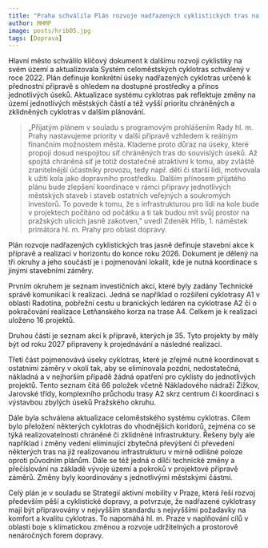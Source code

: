 ```yaml
---
title: "Praha schválila Plán rozvoje nadřazených cyklistických tras na svém území a aktualizovala Systém celoměstských cyklotras."
author: MHMP
image: posts/hrib05.jpg
tags: [Doprava]
---
```


Hlavní město schválilo klíčový dokument k dalšímu rozvoji cyklistiky na svém území a aktualizovala Systém celoměstských cyklotras schválený v roce 2022. Plán definuje konkrétní úseky nadřazených cyklotras určené k přednostní přípravě s ohledem na dostupné prostředky a přínos jednotlivých úseků. Aktualizace systému cyklotras pak reflektuje změny na území jednotlivých městských částí a též vyšší prioritu chráněných a zklidněných cyklotras v dalším plánování.

> „Přijatým plánem v souladu s programovým prohlášením Rady hl. m. Prahy nastavujeme priority v další přípravě vzhledem k reálným finančním možnostem města. Klademe proto důraz na úseky, které propojí dosud nespojitou síť chráněných tras do souvislých úseků. Až spojitá chráněná síť je totiž dostatečně atraktivní k tomu, aby zvláště zranitelnější účastníky provozu, tedy např. děti či starší lidi, motivovala k užití kola jako dopravního prostředku. Dalším přínosem přijatého plánu bude zlepšení koordinace v rámci přípravy jednotlivých městských staveb i staveb ostatních veřejných a soukromých investorů. To povede k tomu, že s infrastrukturou pro lidi na kole bude v projektech počítáno od počátku a ti tak budou mít svůj prostor na pražských ulicích jasně zakotven,” uvedl Zdeněk Hřib, 1. náměstek primátora hl. m. Prahy pro oblast dopravy. 

Plán rozvoje nadřazených cyklistických tras jasně definuje stavební akce k přípravě a realizaci v horizontu do konce roku 2026. Dokument je dělený na tři okruhy a jeho součástí je i pojmenování lokalit, kde je nutná koordinace s jinými stavebními záměry. 

Prvním okruhem je seznam investičních akcí, které byly zadány Technické správě komunikací k realizaci. Jedná se například o rozšíření cyklotrasy A1 v oblasti Radotína, pobřežní cestu u branických ledáren na cyklotrase A2 či o pokračování realizace Letňanského korza na trase A4. Celkem je k realizaci uloženo 16 projektů.

Druhou částí je seznam akcí k přípravě, kterých je 35. Tyto projekty by měly být od roku 2027 připraveny k projednávání a následné realizaci.

Třetí část pojmenovává úseky cyklotras, které je zřejmě nutné koordinovat s ostatními záměry v okolí tak, aby se eliminovala pozdní, nedostatečná, nákladná a v nejhorším případě žádná opatření pro cyklisty do jednotlivých projektů. Tento seznam čítá 66 položek včetně Nákladového nádraží Žižkov, Jarovské třídy, komplexního průchodu trasy A2 skrz centrum či koordinaci s výstavbou zbylých úseků Pražského okruhu.

Dále byla schválena aktualizace celoměstského systému cyklotras. Cílem bylo přeložení některých cyklotras do vhodnějších koridorů, zejména co se týká realizovatelnosti chráněné či zklidněné infrastruktury. Řešeny byly ale například i změny vedení eliminující zbytečná převýšení či převedení některých tras na již realizovanou infrastrukturu v mírně odlišné poloze oproti původním plánům. Dále se též jedná o dílčí technické změny a přečíslování na základě vývoje území a pokroků v projektové přípravě záměrů. Změny byly koordinovány s jednotlivými městskými částmi.

Celý plán je v souladu se Strategií aktivní mobility v Praze, která řeší rozvoj především pěší a cyklistické dopravy, a potvrzuje, že nadřazené cyklotrasy mají být připravovány v nejvyšším standardu s nejvyššími požadavky na komfort a kvalitu cyklotras. To napomáhá hl. m. Praze v naplňování cílů v oblasti boje s klimatickou změnou a rozvoje udržitelných a prostorově nenáročných forem dopravy.
